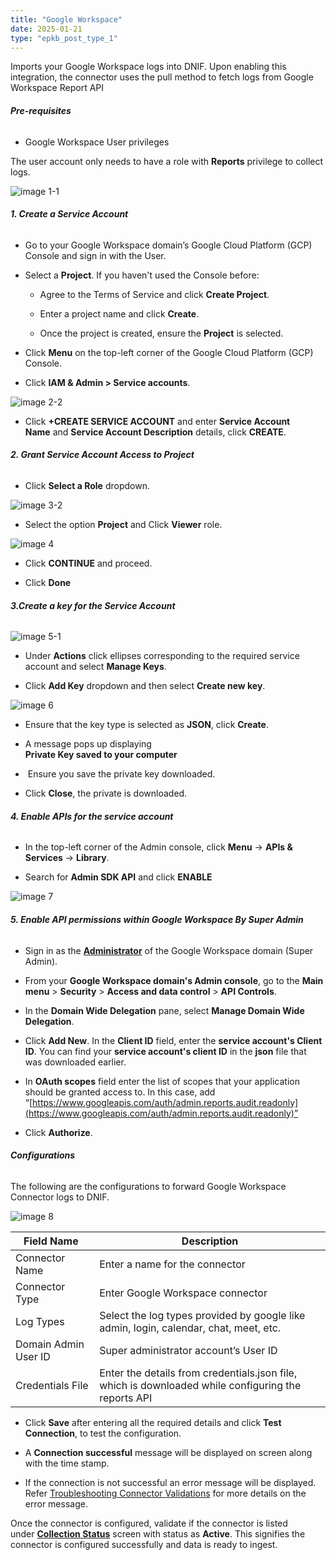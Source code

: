 ```yaml
---
title: "Google Workspace"
date: 2025-01-21
type: "epkb_post_type_1"
---
```


Imports your Google Workspace logs into DNIF. Upon enabling this integration, the connector uses the pull method to fetch logs from Google Workspace Report API

###### **Pre-requisites**

- Google Workspace User privileges

The user account only needs to have a role with **Reports** privilege to collect logs.

![image 1-1](./Google-Workspace-img/Google-Workspace-1.webp)

###### **1\. Create a Service Account**

- Go to your Google Workspace domain’s Google Cloud Platform (GCP) Console and sign in with the User.

- Select a **Project**. If you haven't used the Console before:
    - Agree to the Terms of Service and click **Create Project**.
    
    - Enter a project name and click **Create**.
    
    - Once the project is created, ensure the **Project** is selected.

- Click **Menu** on the top-left corner of the Google Cloud Platform (GCP) Console.

- Click **IAM & Admin > Service accounts**.  
      
    

![image 2-2](./Google-Workspace-img/Google-Workspace-2.webp)

- Click **+CREATE SERVICE ACCOUNT** and enter **Service Account Name** and **Service Account Description** details, click **CREATE**.

###### **2\. Grant Service Account Access to Project**

- Click **Select a Role** dropdown.

![image 3-2](./Google-Workspace-img/Google-Workspace-3.webp)

- Select the option **Project** and Click **Viewer** role.  
    

![image 4](./Google-Workspace-img/Google-Workspace-4.webp)

- Click **CONTINUE** and proceed.

- Click **Done**

###### **3.Create a key for the Service Account**

![image 5-1](./Google-Workspace-img/Google-Workspace-6.webp)

- Under **Actions** click ellipses corresponding to the required service account and select **Manage Keys**.

- Click **Add Key** dropdown and then select **Create new key**.

![image 6](./Google-Workspace-img/Google-Workspace-7.webp)

- Ensure that the key type is selected as **JSON**, click **Create**.

- A message pops up displaying  
    **Private Key saved to your computer**

-  Ensure you save the private key downloaded.

- Click **Close**, the private is downloaded.

###### **4\. Enable APIs for the service account**

- In the top-left corner of the Admin console, click **Menu** -> **APIs & Services** -> **Library**.

- Search for **Admin SDK API** and click **ENABLE**

![image 7](./Google-Workspace-img/Google-Workspace-8.webp)

###### **5\. Enable API permissions within Google Workspace By Super Admin**

- Sign in as the [**Administrator**](http://admin.google.com/) of the Google Workspace domain (Super Admin).

- From your **Google Workspace domain's Admin console**, go to the **Main menu** > **Security** > **Access and data control** > **API Controls**.

- In the **Domain Wide Delegation** pane, select **Manage Domain Wide Delegation**.

- Click **Add New**. In the **Client ID** field, enter the **service account's Client ID**. You can find your **service account's client ID** in the **json** file that was downloaded earlier.

- In **OAuth scopes** field enter the list of scopes that your application should be granted access to. In this case, add “[https://www.googleapis.com/auth/admin.reports.audit.readonly](https://www.googleapis.com/auth/admin.reports.audit.readonly)”

- Click **Authorize**.

###### **Configurations**

The following are the configurations to forward Google Workspace Connector logs to DNIF.‌

![image 8](./Google-Workspace-img/Google-Workspace-9.webp)

| **Field Name**  | **Description** |
| --- | --- |
| Connector Name | Enter a name for the connector |
| Connector Type | Enter Google Workspace connector |
| Log Types | Select the log types provided by google like admin, login, calendar, chat, meet, etc. |
| Domain Admin User ID | Super administrator account’s User ID |
| Credentials File | Enter the details from credentials.json file, which is downloaded while configuring the reports API |

- Click **Save** after entering all the required details and click **Test Connection**, to test the configuration.

- A **Connection successful** message will be displayed on screen along with the time stamp.

- If the connection is not successful an error message will be displayed. Refer [Troubleshooting Connector Validations](https://dnif.it/kb/troubleshooting-and-debugging/troubleshooting-connector-validations/) for more details on the error message.

Once the connector is configured, validate if the connector is listed under **[Collection Status](https://dnif.it/kb/operations/collection-status/)** screen with status as **Active**. This signifies the connector is configured successfully and data is ready to ingest.

